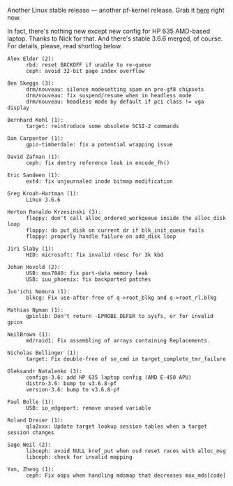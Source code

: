 Another Linux stable release — another pf-kernel release. Grab it [here](http://pf.natalenko.name/sources/3.6/patch-3.6.8-pf.bz2) right now.  
  
In fact, there's nothing new except new config for HP 635 AMD-based laptop. Thanks to Nick for that. And there's stable 3.6.6 merged, of course. For details, please, read shortlog below.  
  

    
    
    Alex Elder (2):  
          rbd: reset BACKOFF if unable to re-queue  
          ceph: avoid 32-bit page index overflow  
      
    Ben Skeggs (3):  
          drm/nouveau: silence modesetting spam on pre-gf8 chipsets  
          drm/nouveau: fix suspend/resume when in headless mode  
          drm/nouveau: headless mode by default if pci class != vga display  
      
    Bernhard Kohl (1):  
          target: reintroduce some obsolete SCSI-2 commands  
      
    Dan Carpenter (1):  
          gpio-timberdale: fix a potential wrapping issue  
      
    David Zafman (1):  
          ceph: fix dentry reference leak in encode_fh()  
      
    Eric Sandeen (1):  
          ext4: fix unjournaled inode bitmap modification  
      
    Greg Kroah-Hartman (1):  
          Linux 3.6.6  
      
    Herton Ronaldo Krzesinski (3):  
          floppy: don't call alloc_ordered_workqueue inside the alloc_disk loop  
          floppy: do put_disk on current dr if blk_init_queue fails  
          floppy: properly handle failure on add_disk loop  
      
    Jiri Slaby (1):  
          HID: microsoft: fix invalid rdesc for 3k kbd  
      
    Johan Hovold (2):  
          USB: mos7840: fix port-data memory leak  
          USB: iuu_phoenix: fix backported patches  
      
    Jun'ichi Nomura (1):  
          blkcg: Fix use-after-free of q->root_blkg and q->root_rl.blkg  
      
    Mathias Nyman (1):  
          gpiolib: Don't return -EPROBE_DEFER to sysfs, or for invalid gpios  
      
    NeilBrown (1):  
          md/raid1: Fix assembling of arrays containing Replacements.  
      
    Nicholas Bellinger (1):  
          target: Fix double-free of se_cmd in target_complete_tmr_failure  
      
    Oleksandr Natalenko (3):  
          configs-3.6: add HP 635 laptop config (AMD E-450 APU)  
          distro-3.6: bump to v3.6.8-pf  
          version-3.6: bump to v3.6.8-pf  
      
    Paul Bolle (1):  
          USB: io_edgeport: remove unused variable  
      
    Roland Dreier (1):  
          qla2xxx: Update target lookup session tables when a target session changes  
      
    Sage Weil (2):  
          libceph: avoid NULL kref_put when osd reset races with alloc_msg  
          libceph: check for invalid mapping  
      
    Yan, Zheng (1):  
          ceph: Fix oops when handling mdsmap that decreases max_mds[code]
